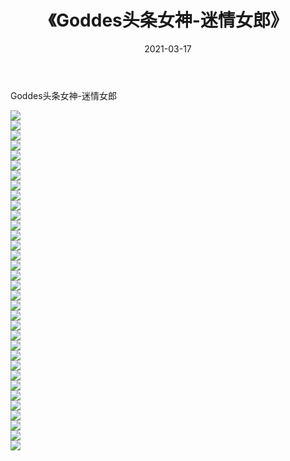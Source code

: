 ﻿---
layout: post
title:  《Goddes头条女神-迷情女郎》
date:   2021-03-17
img: http://img.660000.xyz/Sharelink/网络美图/2021/Goddes头条女神-迷情女郎/000.jpg
categories: [美女, 清纯, 唯美]
---

Goddes头条女神-迷情女郎

  ![](http://img.660000.xyz/Sharelink/网络美图/2021/Goddes头条女神-迷情女郎/001.jpg) <br> ![](http://img.660000.xyz/Sharelink/网络美图/2021/Goddes头条女神-迷情女郎/002.jpg) <br> ![](http://img.660000.xyz/Sharelink/网络美图/2021/Goddes头条女神-迷情女郎/003.jpg) <br> ![](http://img.660000.xyz/Sharelink/网络美图/2021/Goddes头条女神-迷情女郎/004.jpg) <br> ![](http://img.660000.xyz/Sharelink/网络美图/2021/Goddes头条女神-迷情女郎/005.jpg) <br> ![](http://img.660000.xyz/Sharelink/网络美图/2021/Goddes头条女神-迷情女郎/006.jpg) <br> ![](http://img.660000.xyz/Sharelink/网络美图/2021/Goddes头条女神-迷情女郎/007.jpg) <br> ![](http://img.660000.xyz/Sharelink/网络美图/2021/Goddes头条女神-迷情女郎/008.jpg) <br> ![](http://img.660000.xyz/Sharelink/网络美图/2021/Goddes头条女神-迷情女郎/009.jpg) <br> ![](http://img.660000.xyz/Sharelink/网络美图/2021/Goddes头条女神-迷情女郎/010.jpg) <br> ![](http://img.660000.xyz/Sharelink/网络美图/2021/Goddes头条女神-迷情女郎/011.jpg) <br> ![](http://img.660000.xyz/Sharelink/网络美图/2021/Goddes头条女神-迷情女郎/012.jpg) <br> ![](http://img.660000.xyz/Sharelink/网络美图/2021/Goddes头条女神-迷情女郎/013.jpg) <br> ![](http://img.660000.xyz/Sharelink/网络美图/2021/Goddes头条女神-迷情女郎/014.jpg) <br> ![](http://img.660000.xyz/Sharelink/网络美图/2021/Goddes头条女神-迷情女郎/015.jpg) <br> ![](http://img.660000.xyz/Sharelink/网络美图/2021/Goddes头条女神-迷情女郎/016.jpg) <br> ![](http://img.660000.xyz/Sharelink/网络美图/2021/Goddes头条女神-迷情女郎/017.jpg) <br> ![](http://img.660000.xyz/Sharelink/网络美图/2021/Goddes头条女神-迷情女郎/018.jpg) <br> ![](http://img.660000.xyz/Sharelink/网络美图/2021/Goddes头条女神-迷情女郎/019.jpg) <br> ![](http://img.660000.xyz/Sharelink/网络美图/2021/Goddes头条女神-迷情女郎/020.jpg) <br> ![](http://img.660000.xyz/Sharelink/网络美图/2021/Goddes头条女神-迷情女郎/021.jpg) <br> ![](http://img.660000.xyz/Sharelink/网络美图/2021/Goddes头条女神-迷情女郎/022.jpg) <br> ![](http://img.660000.xyz/Sharelink/网络美图/2021/Goddes头条女神-迷情女郎/023.jpg) <br> ![](http://img.660000.xyz/Sharelink/网络美图/2021/Goddes头条女神-迷情女郎/024.jpg) <br> ![](http://img.660000.xyz/Sharelink/网络美图/2021/Goddes头条女神-迷情女郎/025.jpg) <br> ![](http://img.660000.xyz/Sharelink/网络美图/2021/Goddes头条女神-迷情女郎/026.jpg) <br> ![](http://img.660000.xyz/Sharelink/网络美图/2021/Goddes头条女神-迷情女郎/027.jpg) <br> ![](http://img.660000.xyz/Sharelink/网络美图/2021/Goddes头条女神-迷情女郎/028.jpg) <br> ![](http://img.660000.xyz/Sharelink/网络美图/2021/Goddes头条女神-迷情女郎/029.jpg) <br> ![](http://img.660000.xyz/Sharelink/网络美图/2021/Goddes头条女神-迷情女郎/030.jpg) <br> ![](http://img.660000.xyz/Sharelink/网络美图/2021/Goddes头条女神-迷情女郎/031.jpg) <br> ![](http://img.660000.xyz/Sharelink/网络美图/2021/Goddes头条女神-迷情女郎/032.jpg) <br> ![](http://img.660000.xyz/Sharelink/网络美图/2021/Goddes头条女神-迷情女郎/033.jpg) <br> ![](http://img.660000.xyz/Sharelink/网络美图/2021/Goddes头条女神-迷情女郎/034.jpg) <br>